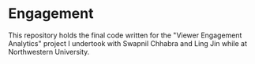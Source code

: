 # Engagement
This repository holds the final code written for the "Viewer Engagement Analytics" project I undertook with Swapnil Chhabra and Ling Jin while at Northwestern University.

